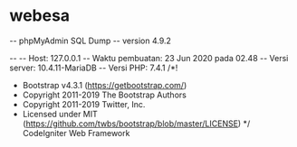 # webesa
-- phpMyAdmin SQL Dump
-- version 4.9.2

--
-- Host: 127.0.0.1
-- Waktu pembuatan: 23 Jun 2020 pada 02.48
-- Versi server: 10.4.11-MariaDB
-- Versi PHP: 7.4.1
/*!
 * Bootstrap v4.3.1 (https://getbootstrap.com/)
 * Copyright 2011-2019 The Bootstrap Authors
 * Copyright 2011-2019 Twitter, Inc.
 * Licensed under MIT (https://github.com/twbs/bootstrap/blob/master/LICENSE)
 */
CodeIgniter Web Framework
